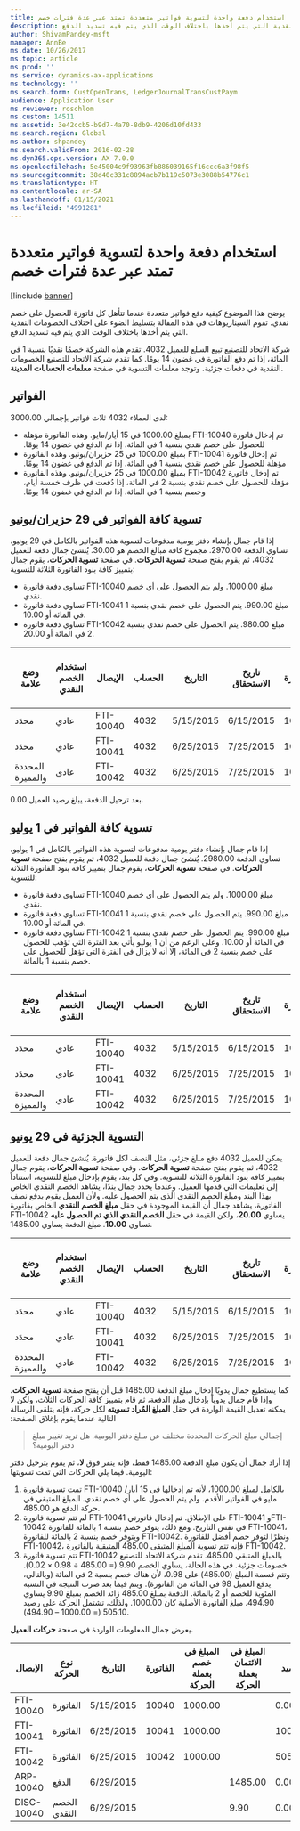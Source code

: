 ```yaml
---
title: استخدام دفعة واحدة لتسوية فواتير متعددة تمتد عبر عدة فترات خصم
description: يوضح هذا الموضوع كيفية دفع فواتير متعددة عندما تتأهل كل فاتورة للحصول على خصم نقدي. تقوم السيناريوهات في هذه المقالة بتسليط الضوء على اختلاف الخصومات النقدية التي يتم أخذها باختلاف الوقت الذي يتم فيه تسديد الدفع.
author: ShivamPandey-msft
manager: AnnBe
ms.date: 10/26/2017
ms.topic: article
ms.prod: ''
ms.service: dynamics-ax-applications
ms.technology: ''
ms.search.form: CustOpenTrans, LedgerJournalTransCustPaym
audience: Application User
ms.reviewer: roschlom
ms.custom: 14511
ms.assetid: 3e42ccb5-b9d7-4a70-8db9-4206d10fd433
ms.search.region: Global
ms.author: shpandey
ms.search.validFrom: 2016-02-28
ms.dyn365.ops.version: AX 7.0.0
ms.openlocfilehash: 5e45004c9f93963fb886039165f16ccc6a3f98f5
ms.sourcegitcommit: 38d40c331c8894acb7b119c5073e3088b54776c1
ms.translationtype: HT
ms.contentlocale: ar-SA
ms.lasthandoff: 01/15/2021
ms.locfileid: "4991281"
---
```

# <a name="use-one-payment-to-settle-invoices-that-span-multiple-discount-periods"></a>استخدام دفعة واحدة لتسوية فواتير متعددة تمتد عبر عدة فترات خصم

[!include [banner](../includes/banner.md)]

يوضح هذا الموضوع كيفية دفع فواتير متعددة عندما تتأهل كل فاتورة للحصول على خصم نقدي. تقوم السيناريوهات في هذه المقالة بتسليط الضوء على اختلاف الخصومات النقدية التي يتم أخذها باختلاف الوقت الذي يتم فيه تسديد الدفع.

‏‫شركة الاتحاد للتصنيع تبيع السلع للعميل 4032. تقدم هذه الشركة خصمًا نقديًا بنسبة 1 في المائة، إذا تم دفع الفاتورة في غضون 14 يومًا.‬ كما تقدم شركة الاتحاد للتصنيع الخصومات النقدية في دفعات جزئية. وتوجد معلمات التسوية في صفحة **معلمات الحسابات المدينة**.

## <a name="invoices"></a>الفواتير
لدى العملاء 4032 ثلاث فواتير بإجمالي 3000.00:

-   ‏‫تم إدخال فاتورة FTI-10040 بمبلغ 1000.00 في 15 أيار/مايو. وهذه الفاتورة مؤهلة للحصول على خصم نقدي بنسبة 1 في المائة، إذا تم الدفع في غضون 14 يومًا.‬
-   ‏‫تم إدخال فاتورة FTI-10041 بمبلغ 1000.00 في 25 حزيران/يونيو. وهذه الفاتورة مؤهلة للحصول على خصم نقدي بنسبة 1 في المائة، إذا تم الدفع في غضون 14 يومًا.‬
-   ‏‫تم إدخال فاتورة FTI-10042 بمبلغ 1000.00 في 25 حزيران/يونيو. وهذه الفاتورة مؤهلة للحصول على خصم نقدي بنسبة 2 في المائة، إذا دُفعت في ظرف خمسة أيام، وخصم بنسبة 1 في المائة، إذا تم الدفع في غضون 14 يومًا.‬

## <a name="settle-all-invoices-on-june-29"></a>تسوية كافة الفواتير في 29 حزيران/يونيو
إذا قام جمال بإنشاء دفتر يومية مدفوعات لتسوية هذه الفواتير بالكامل في 29 يونيو، تساوي الدفعة 2970.00. مجموع كافة مبالغ الخصم هو 30.00. يُنشئ جمال دفعة للعميل 4032، ثم يقوم بفتح صفحة **تسوية الحركات**. في صفحة **تسوية الحركات**، يقوم جمال بتمييز كافة بنود الفاتورة الثلاثة للتسوية:

-   تساوي دفعة فاتورة FTI-10040 مبلغ 1000.00. ولم يتم الحصول على أي خصم نقدي.
-   تساوي دفعة فاتورة FTI-10041 مبلغ 990.00. يتم الحصول على خصم نقدي بنسبة 1 في المائة أو 10.00.
-   تساوي دفعة فاتورة FTI-10042 مبلغ 980.00. يتم الحصول على خصم نقدي بنسبة 2 في المائة أو 20.00.

| وضع علامة                     | استخدام الخصم النقدي | الإيصال   | الحساب | التاريخ      | تاريخ الاستحقاق  | الفاتورة | المبلغ في خصم بعملة الحركة | المبلغ في الائتمان بعملة الحركة | عملة | المبلغ المراد تسويته |
|--------------------------|-------------------|-----------|---------|-----------|-----------|---------|--------------------------------------|---------------------------------------|----------|------------------|
| محدَد                 | عادي            | FTI-10040 | 4032    | 5/15/2015 | 6/15/2015 | 10040   | 1000.00                             |                                       | دولار أمريكي      | 1000.00         |
| محدَد                 | عادي            | FTI-10041 | 4032    | 6/25/2015 | 7/25/2015 | 10041   | 1000.00                             |                                       | دولار أمريكي      | 990.00           |
| المحددة والمميزة | عادي            | FTI-10042 | 4032    | 6/25/2015 | 7/25/2015 | 10042   | 1000.00                             |                                       | دولار أمريكي      | 980.00           |

بعد ترحيل الدفعة، يبلغ رصيد العميل 0.00.

## <a name="settle-all-invoices-on-july-1"></a>تسوية كافة الفواتير في 1 يوليو
إذا قام جمال بإنشاء دفتر يومية مدفوعات لتسوية هذه الفواتير بالكامل في 1 يوليو، تساوي الدفعة 2980.00. يُنشئ جمال دفعة للعميل 4032، ثم يقوم بفتح صفحة **تسوية الحركات**. في صفحة **تسوية الحركات**، يقوم جمال بتمييز كافة بنود الفاتورة الثلاثة للتسوية:

-   تساوي دفعة فاتورة FTI-10040 مبلغ 1000.00. ولم يتم الحصول على أي خصم نقدي.
-   تساوي دفعة فاتورة FTI-10041 مبلغ 990.00. يتم الحصول على خصم نقدي بنسبة 1 في المائة أو 10.00.
-   تساوي دفعة فاتورة FTI-10042 مبلغ 990.00. يتم الحصول على خصم نقدي بنسبة 1 في المائة أو 10.00. وعلى الرغم من أن 1 يوليو يأتي بعد الفترة التي تؤهب للحصول على خصم بنسبة 2 في المائة، إلا أنه لا يزال في الفترة التي تؤهل للحصول على خصم بنسبة 1 بالمائة.

| وضع علامة                     | استخدام الخصم النقدي | الإيصال   | الحساب | التاريخ      | تاريخ الاستحقاق  | الفاتورة | المبلغ في خصم بعملة الحركة | المبلغ في الائتمان بعملة الحركة | عملة | المبلغ المراد تسويته |
|--------------------------|-------------------|-----------|---------|-----------|-----------|---------|--------------------------------------|---------------------------------------|----------|------------------|
| محدَد                 | عادي            | FTI-10040 | 4032    | 5/15/2015 | 6/15/2015 | 10040   | 1000.00                             |                                       | دولار أمريكي      | 1000.00         |
| محدَد                 | عادي            | FTI-10041 | 4032    | 6/25/2015 | 7/25/2015 | 10041   | 1000.00                             |                                       | دولار أمريكي      | 990.00           |
| المحددة والمميزة | عادي            | FTI-10042 | 4032    | 6/25/2015 | 7/25/2015 | 10042   | 1000.00                             |                                       | دولار أمريكي      | 990.00           |

## <a name="partial-settlement-on-june-29"></a>التسوية الجزئية في 29 يونيو
يمكن للعميل 4032 دفع مبلغ جزئي، مثل النصف لكل فاتورة. يُنشئ جمال دفعة للعميل 4032، ثم يقوم بفتح صفحة **تسوية الحركات**. وفي صفحة **تسوية الحركات**، يقوم جمال بتمييز كافة بنود الفاتورة الثلاثة للتسوية. وفي كل بند، يقوم بإدخال مبلغ للتسوية، استناداً إلى تعليمات التي قدمها العميل. وعندما يحدد جمال بندًا، يشاهد الخصم النقدي الخاص بهذا البند ومبلغ الخصم النقدي الذي يتم الحصول عليه. ولأن العميل يقوم بدفع نصف الفاتورة، يشاهد جمال أن القيمة الموجودة في حقل **مبلغ الخصم النقدي** الخاص بفاتورة FTI-10042 يساوي **20.00**، ولكن القيمة في حقل **الخصم النقدي الذي تم الحصول عليه** تساوي **10.00**. مبلغ الدفعة يساوي 1485.00.

| وضع علامة                     | استخدام الخصم النقدي | الإيصال   | الحساب | التاريخ      | تاريخ الاستحقاق  | الفاتورة | المبلغ في خصم بعملة الحركة | المبلغ في الائتمان بعملة الحركة | عملة | المبلغ المراد تسويته |
|--------------------------|-------------------|-----------|---------|-----------|-----------|---------|--------------------------------------|---------------------------------------|----------|------------------|
| محدَد                 | عادي            | FTI-10040 | 4032    | 5/15/2015 | 6/15/2015 | 10040   | 1000.00                             |                                       | دولار أمريكي      | 500.00           |
| محدَد                 | عادي            | FTI-10041 | 4032    | 6/25/2015 | 7/25/2015 | 10041   | 1000.00                             |                                       | دولار أمريكي      | 495.00           |
| المحددة والمميزة | عادي            | FTI-10042 | 4032    | 6/25/2015 | 7/25/2015 | 10042   | 1000.00                             |                                       | دولار أمريكي      | 490.00           |

‏‫كما يستطيع جمال يدويًا إدخال مبلغ الدفعة 1485.00 قبل أن يفتح صفحة **تسوية الحركات**. وإذا قام جمال يدوياً بإدخال مبلغ الدفعة، ثم قام بتمييز كافة الحركات الثلاث، ولكن لا يمكنه تعديل القيمة الواردة في حقل **‬‏‫المبلغ المُراد تسويته** لكل حركة، فإنه يتلقى الرسالة التالية عندما يقوم بإغلاق الصفحة:‬

> إجمالي مبلغ الحركات المحددة مختلف عن مبلغ دفتر اليومية. هل تريد تغيير مبلغ دفتر اليومية؟

إذا أراد جمال أن يكون مبلغ الدفعة 1485.00 فقط، فإنه ينقر فوق **لا**، ثم يقوم بترحيل دفتر اليومية. فيما يلي الحركات التي تمت تسويتها:

1.  تمت تسوية فاتورة FTI-10040 بالكامل لمبلغ 1000.00، لأنه تم إدخالها في 15 أيار/مايو في الفواتير الأقدم. ولم يتم الحصول على أي خصم نقدي. المبلغ المتبقي في حركة الدفع هو 485.00.
2.  لم تتم تسوية فاتورة FTI-10041 على الإطلاق. تم إدخال فاتورتي FTI-10041 وFTI-10042 في نفس التاريخ. ومع ذلك، يتوفر خصم بنسبة 1 بالمائة للفاتورة FTI-10041، ويتوفر خصم بنسبة 2 بالمائة للفاتورة FTI-10042. ونظرًا لتوفر خصم أفضل للفاتورة FTI-10042، فإنه تتم تسوية المبلغ المتبقي 485.00 المتبقية بالفاتورة FTI-10042.
3.  تتم تسوية فاتورة FTI-10042 بالمبلغ المتبقي 485.00. تقدم شركة الاتحاد للتصنيع خصومات جزئية. في هذه الحالة، يساوي الخصم 9.90 (= 485.00 ÷ 0.98 × 0.02). وتتم قسمة المبلغ (485.00) على 0.98، لأن هناك خصم بنسبة 2 في المائة (وبالتالي، يدفع العميل 98 في المائة من الفاتورة). ويتم فيما بعد ضرب النتيجة في النسبة المئوية للخصم أو 2 بالمائة. الدفعة بمبلغ 485.00 زائد الخصم بمبلغ 9.90 يساوي 494.90. مبلغ الفاتورة الأصلية كان 1000.00. ولذلك، تشتمل الحركة على رصيد 505.10 (= 1000.00 – 494.90).

يعرض جمال المعلومات الواردة في صغحة **حركات العميل**.

| الإيصال    | نوع الحركة | التاريخ      | الفاتورة | المبلغ في خصم بعملة الحركة | المبلغ في الائتمان بعملة الحركة | الرصيد  | عملة |
|------------|------------------|-----------|---------|--------------------------------------|---------------------------------------|----------|----------|
| FTI-10040  | الفاتورة          | 5/15/2015 | 10040   | 1000.00                             |                                       | 0.00     | دولار أمريكي      |
| FTI-10041  | الفاتورة          | 6/25/2015 | 10041   | 1000.00                             |                                       | 1000.00 | دولار أمريكي      |
| FTI-10042  | الفاتورة          | 6/25/2015 | 10042   | 1000.00                             |                                       | 505.10   | دولار أمريكي      |
| ARP-10040  | الدفع          | 6/29/2015 |         |                                      | 1485.00                              | 0.00     | دولار أمريكي      |
| DISC-10040 | الخصم النقدي    | 6/29/2015 |         |                                      | 9.90                                  | 0.00     | دولار أمريكي      |





